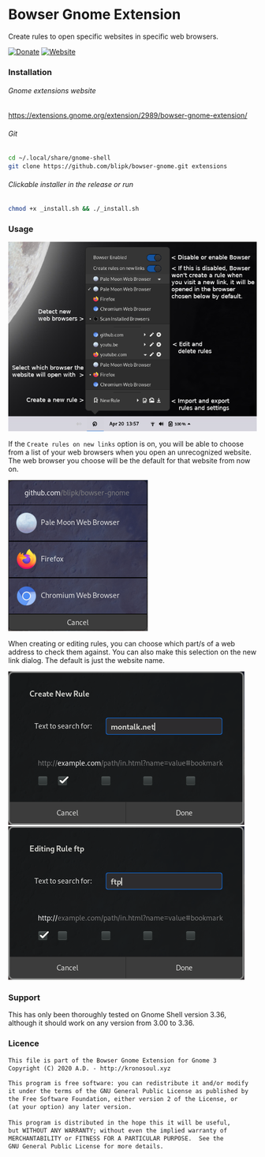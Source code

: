 # Bowser Gnome Extension

Create rules to open specific websites in specific web browsers.

[![Donate](https://img.shields.io/badge/Donate-PayPal-green.svg)](https://paypal.me/deltadevelopments)
[![Website](https://img.shields.io/badge/Bowser-Homepage-blue)](https://github.com/blipk/Bowser)

### Installation

###### Gnome extensions website
<https://extensions.gnome.org/extension/2989/bowser-gnome-extension/>

###### Git
``` bash
cd ~/.local/share/gnome-shell
git clone https://github.com/blipk/bowser-gnome.git extensions
```

###### Clickable installer in the release or run
``` bash
chmod +x _install.sh && ./_install.sh
```

### Usage
![Menu Guide](doc/BowserMenuGuide.png?raw=true "Bowser Menu Guide")

If the ```Create rules on new links``` option is on, you will be able to choose from a list of your web browsers when you open an unrecognized website.<br>
The web browser you choose will be the default for that website from now on.<br>

![Dialog Guide](doc/BowserDialogGuide.png?raw=true "Bowser Dialog Guide")

When creating or editing rules, you can choose which part/s of a web address to check them against. You can also make this selection on the new link dialog. The default is just the website name.<br>

![Edit Rule Guide](doc/BowserCreateRuleGuide.png?raw=true "Bowser Create Rule Guide") ![Edit Rule Guide](doc/BowserEditRuleGuide.png?raw=true "Bowser Edit Rule Guide")


### Support

This has only been thoroughly tested on Gnome Shell version 3.36, although it should work on any version from 3.00 to 3.36.

### Licence

```
This file is part of the Bowser Gnome Extension for Gnome 3
Copyright (C) 2020 A.D. - http://kronosoul.xyz
```

```
This program is free software: you can redistribute it and/or modify
it under the terms of the GNU General Public License as published by
the Free Software Foundation, either version 2 of the License, or
(at your option) any later version.

This program is distributed in the hope this it will be useful,
but WITHOUT ANY WARRANTY; without even the implied warranty of
MERCHANTABILITY or FITNESS FOR A PARTICULAR PURPOSE.  See the
GNU General Public License for more details.
```
